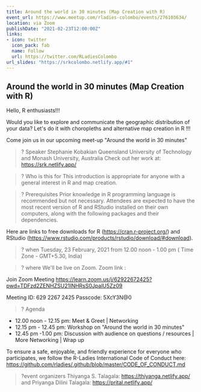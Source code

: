 ```yaml
---
title: Around the world in 30 minutes (Map Creation with R)
event_url: https://www.meetup.com/rladies-colombo/events/276103634/
location: via Zoom
publishDate: "2021-02-23T12:00:00Z"
links:
- icon: twitter
  icon_pack: fab
  name: Follow
  url: https://twitter.com/RLadiesColombo
url_slides: "https://srkcolombo.netlify.app/#1"
---
```


## Around the world in 30 minutes (Map Creation with R)

Hello, R enthusiasts!!!

Would you like to explore and communicate the geographic distribution of your data? Let's do it with choropleths and alternative map creation in R !!!

Come join us in our upcoming meet-up "Around the world in 30 minutes"

> ? Speaker
Stephanie Kobakian
Queensland University of Technology and Monash University, Australia
Check out her work at: https://srk.netlify.app/

> ? Who is this for
This introduction is appropriate for anyone with a general interest in R and map creation.

> ? Prerequisites
Prior knowledge in R programming language is recommended but not necessary. Attendees are expected to have the most recent version of R and RStudio installed on their own computers, along with the following packages and their dependencies.

Here are links to free downloads for R (https://cran.r-project.org/) and RStudio (https://www.rstudio.com/products/rstudio/download/#download).

> ? when
Tuesday, 23 February, 2021 from 12.00 noon - 1.00 pm ( Time Zone - GMT+5.30, India)

> ? where
We'll be live on Zoom.
Zoom link :

Join Zoom Meeting
https://learn.zoom.us/j/62922672425?pwd=TDFzd2ZENHZSU21INHRsS0JpalU5Zz09

Meeting ID: 629 2267 2425
Passcode: 5XcY3N@0

> ? Agenda
- 12.00 noon - 12.15 pm: Meet & Greet | Networking
- 12.15 pm - 12.45 pm: Workshop on "Around the world in 30 minutes"
- 12.45 pm -1.00 pm: Discussion with audience on questions / resources | More Networking | Wrap up

To ensure a safe, enjoyable, and friendly experience for everyone who participates, we follow the R-Ladies International Code of Conduct here: https://github.com/rladies/.github/blob/master/CODE_OF_CONDUCT.md

> ?event organizers
Thiyanga S. Talagala: https://thiyanga.netlify.app/
and
Priyanga Dilini Talagala: https://prital.netlify.app/
